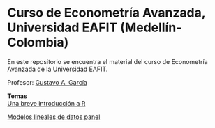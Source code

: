 # Curso de Econometría Avanzada, Universidad EAFIT (Medellín-Colombia)
En este repositorio se encuentra el material del curso de Econometría Avanzada de la Universidad EAFIT.

Profesor: [Gustavo A. García](https://gusgarciacruz.github.io/cv)

**Temas**<br>
[Una breve introducción a R](https://gusgarciacruz.github.io/EbookR_introduccion/)

[Modelos lineales de datos panel](https://gusgarciacruz.github.io/EconometriaAvanzada/ModelosPanel/ModelosPanel.html)<br>
